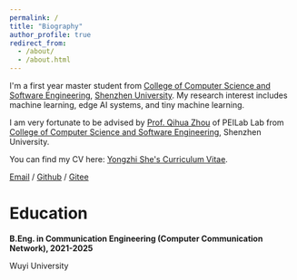 ```yaml
---
permalink: /
title: "Biography"
author_profile: true
redirect_from: 
  - /about/
  - /about.html
---
```


I'm a first year master student from [College of Computer Science and Software Engineering](https://csse.szu.edu.cn/), [Shenzhen University](https://www.szu.edu.cn/). My research interest includes machine learning, edge AI systems, and tiny machine learning.

I am very fortunate to be advised by [Prof. Qihua Zhou](http://qihuazhou.com/) of PEILab Lab from [College of Computer Science and Software Engineering]([https://cs.pku.edu.cn/](https://csse.szu.edu.cn/)), Shenzhen University. 

You can find my CV here: [Yongzhi She's Curriculum Vitae](../assets/Curriculum_Vitae.pdf).

[Email](18922005337@163.com) / [Github](https://github.com/yongzhishe) / [Gitee](https://gitee.com/a2455698722)

Education
======
**B.Eng. in Communication Engineering (Computer Communication Network), 2021-2025**

Wuyi University
